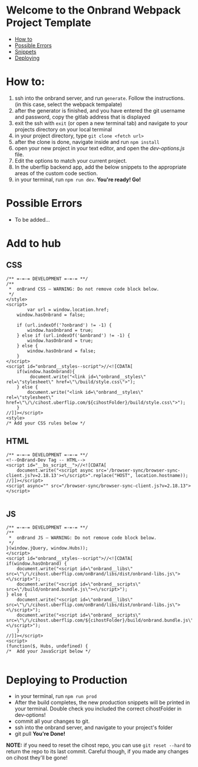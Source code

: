 # Welcome to the Onbrand Webpack Project Template

- [How to](#user-content-how-to)
- [Possible Errors](#user-content-possible-errors)
- [Snippets](#user-content-add-to-hub)
- [Deploying](#user-content-deploying-to-production)




# How to:

1. ssh into the onbrand server, and run `generate`. Follow the instructions. (in this case, select the webpack tempalate)
2. after the generator is finished, and you have entered the git username and password, copy the gitlab address that is displayed
3. exit the ssh with `exit` (or open a new terminal tab) and navigate to your projects directory on your local terminal
4. in your project directory, type `git clone <fetch url>`
5. after the clone is done, navigate inside and run `npm install`
6. open your new project in your text editor, and open the _dev-options.js_ file.
7. Edit the options to match your current project.
8. In the uberflip backend app, add the below snippets to the appropriate areas of the custom code section.
9. in your terminal, run `npm run dev`.
**You're ready! Go!**

# Possible Errors
- To be added...


# Add to hub 


## CSS
```
/** =-=-= DEVELOPMENT =-=-= **/
/** 
 *  onBrand CSS – WARNING: Do not remove code block below.
 */
</style>
<script>
        var url = window.location.href;
    window.hasOnbrand = false;

    if (url.indexOf('?onbrand') != -1) {
        window.hasOnbrand = true;
    } else if (url.indexOf('&onbrand') != -1) {
        window.hasOnbrand = true;
    } else {
        window.hasOnbrand = false;
    }
</script>
<script id="onbrand__styles--script">//<![CDATA[
    if(window.hasOnbrand){
         document.write("<link id=\"onbrand__styles\" rel=\"stylesheet\" href=\"\/build/style.css\">");
    } else {
        document.write("<link id=\"onbrand__styles\" rel=\"stylesheet\" href=\"\/\/cihost.uberflip.com/${cihostFolder}/build/style.css\">");
    }
//]]></script>
<style>
/* Add your CSS rules below */

```

## HTML
```
/** =-=-= DEVELOPMENT =-=-= **/
<!--OnBrand-Dev Tag -- HTML-->
<script id="__bs_script__">//<![CDATA[
    document.write("<script async src='/browser-sync/browser-sync-client.js?v=2.18.13'><\/script>".replace("HOST", location.hostname));
//]]></script>
<script async="" src="/browser-sync/browser-sync-client.js?v=2.18.13"></script>


```


## JS
```
/** =-=-= DEVELOPMENT =-=-= **/
/** 
 *  onBrand JS – WARNING: Do not remove code block below.
 */
}(window.jQuery, window.Hubs));
</script>
<script id="onbrand__styles--script">//<![CDATA[
if(window.hasOnbrand) {
    document.write("<script id=\"onbrand__libs\" src=\"\/\/cihost.uberflip.com/onBrand/libs/dist/onbrand-libs.js\"><\/script>");
    document.write("<script id=\"onbrand__scripts\" src=\"/build/onbrand.bundle.js\"><\/script>");
} else {
    document.write("<script id=\"onbrand__libs\" src=\"\/\/cihost.uberflip.com/onBrand/libs/dist/onbrand-libs.js\"><\/script>");
    document.write("<script id=\"onbrand__scripts\" src=\"\/\/cihost.uberflip.com/${cihostFolder}/build/onbrand.bundle.js\"><\/script>");
    }
//]]></script>
<script>
(function($, Hubs, undefined) {
/*  Add your JavaScript below */
	
```


# Deploying to Production

- in your terminal, run `npm run prod`
- After the build completes, the new production snippets will be printed in your terminal. Double check you included the correct cihostFolder in dev-options!
- commit all your changes to git.
- ssh into the onbrand server, and navigate to your project's folder
- git pull
**You're Done!**

**NOTE:** if you need to reset the cihost repo, you can use `git reset --hard` to return the repo to its last commit. Careful though, if you made any changes on cihost they'll be gone!
